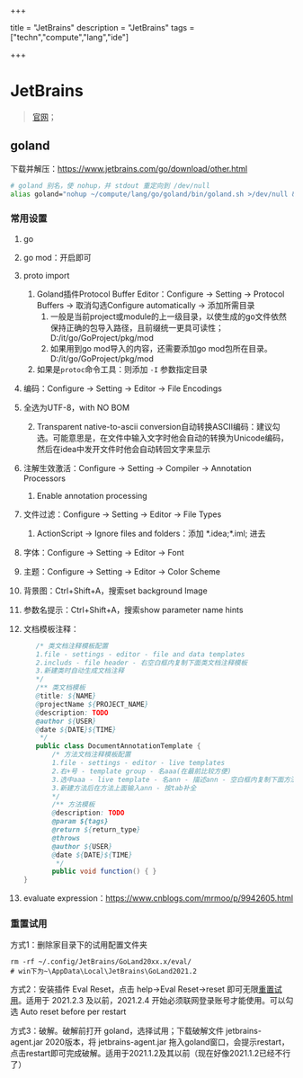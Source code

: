 

+++

title = "JetBrains"
description = "JetBrains"
tags = ["techn","compute","lang","ide"]

+++

# JetBrains

> [官网](https://www.jetbrains.com/)；



## goland

下载并解压：https://www.jetbrains.com/go/download/other.html

```sh
# goland 别名，使 nohup，并 stdout 重定向到 /dev/null
alias goland="nohup ~/compute/lang/go/goland/bin/goland.sh >/dev/null & 2>&1"'
```



### 常用设置


1. go

2. go mod：开启即可

3. proto import

   1. Goland插件Protocol Buffer Editor：Configure → Setting → Protocol Buffers → 取消勾选Configure automatically → 添加所需目录
      1. 一般是当前project或module的上一级目录，以使生成的go文件依然保持正确的包导入路径，且前缀统一更具可读性；D:/it/go/GoProject/pkg/mod
      2. 如果用到go mod导入的内容，还需要添加go mod包所在目录。D:/it/go/GoProject/pkg/mod
   2. 如果是`protoc`命令工具：则添加 `-I` 参数指定目录

4. 编码：Configure → Setting → Editor → File Encodings

5. 全选为UTF-8，with NO BOM

   2. Transparent native-to-ascii conversion自动转换ASCII编码：建议勾选。可能意思是，在文件中输入文字时他会自动的转换为Unicode编码，然后在idea中发开文件时他会自动转回文字来显示

6. 注解生效激活：Configure → Setting → Compiler → Annotation Processors

   1. Enable annotation processing

7. 文件过滤：Configure → Setting → Editor → File Types

   1. ActionScript → Ignore files and folders：添加 *.idea;\*.iml; 进去

8. 字体：Configure → Setting → Editor → Font

9. 主题：Configure → Setting → Editor → Color Scheme

10. 背景图：Ctrl+Shift+A，搜索set background Image

11. 参数名提示：Ctrl+Shift+A，搜索show parameter name hints

12. 文档模板注释：

    ```java
       /* 类文档注释模板配置
       1.file - settings - editor - file and data templates
       2.includs - file header - 右空白框内复制下面类文档注释模板
       3.新建类时自动生成文档注释
       */
       /** 类文档模板
       @title: ${NAME}
       @projectName ${PROJECT_NAME}
       @description: TODO
       @author ${USER}
       @date ${DATE}${TIME}
        */
       public class DocumentAnnotationTemplate {
           /* 方法文档注释模板配置
           1.file - settings - editor - live templates
           2.右+号 - template group - 名aaa(在最前比较方便)
           3.选中aaa - live template - 名ann - 描述ann - 空白框内复制下面方法注释模板 - define - everywhere
           3.新建方法后在方法上面输入ann - 按tab补全
           */
           /** 方法模板
           @description: TODO
           @param ${tags}
           @return ${return_type}
           @throws
           @author ${USER}
           @date ${DATE}${TIME}
            */
           public void function() { }
    }
    ```

13. evaluate expression：https://www.cnblogs.com/mrmoo/p/9942605.html



### 重置试用

方式1：删除家目录下的试用配置文件夹

```shell
rm -rf ~/.config/JetBrains/GoLand20xx.x/eval/
# win下为~\AppData\Local\JetBrains\GoLand2021.2
```

方式2：安装插件 Eval Reset，点击 help->Eval Reset->reset 即可无限[重置试用](https://zhile.io/2020/11/18/jetbrains-eval-reset-deprecated.html)。适用于 2021.2.3 及以前，2021.2.4 开始必须联网登录账号才能使用。可以勾选 Auto reset before per restart

方式3：破解。破解前打开 goland，选择试用；下载破解文件 jetbrains-agent.jar 2020版本，将 jetbrains-agent.jar 拖入goland窗口，会提示restart，点击restart即可完成破解。适用于2021.1.2及其以前（现在好像2021.1.2已经不行了）

